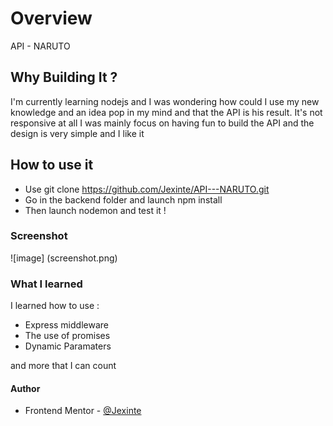 
# Overview

API - NARUTO
## Why Building It ?

I'm currently learning nodejs and I was wondering how could I use my new knowledge and an idea pop in my mind and that the API is his result. It's not responsive at all I was mainly focus on having fun to build the API and the design is very simple and I like it 

## How to use it

- Use git clone https://github.com/Jexinte/API---NARUTO.git
- Go in the backend folder and launch npm install
- Then launch nodemon and test it !

### Screenshot
![image] (screenshot.png)


### What I learned

 I learned how to use :
 - Express middleware
 - The use of promises
 - Dynamic Paramaters

  and more that I can count 

#### Author

- Frontend Mentor - [@Jexinte](https://www.frontendmentor.io/profile/Jexinte)


